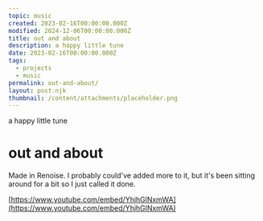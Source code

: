 ```yaml
---
topic: music
created: 2023-02-16T00:00:00.000Z
modified: 2024-12-06T00:00:00.000Z
title: out and about
description: a happy little tune
date: 2023-02-16T00:00:00.000Z
tags:
  - projects
  - music
permalink: out-and-about/
layout: post.njk
thumbnail: /content/attachments/placeholder.png
---
```


a happy little tune

# out and about

Made in Renoise. I probably could've added more to it, but it's been sitting around for a bit so I just called it done.

[https://www.youtube.com/embed/YhjhGlNxmWA](https://www.youtube.com/embed/YhjhGlNxmWA)
